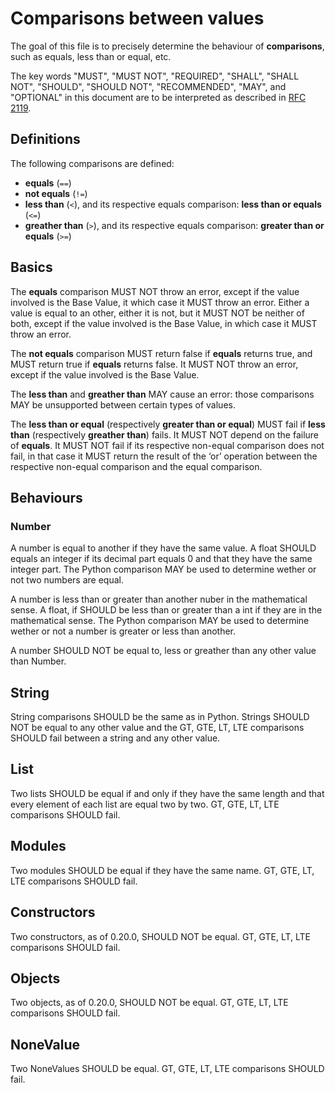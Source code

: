 # Comparisons between values

The goal of this file is to precisely determine the behaviour of **comparisons**, such as equals, less than or equal, etc.

The key words "MUST", "MUST NOT", "REQUIRED", "SHALL", "SHALL
NOT", "SHOULD", "SHOULD NOT", "RECOMMENDED",  "MAY", and
"OPTIONAL" in this document are to be interpreted as described in
[RFC 2119](https://datatracker.ietf.org/doc/html/rfc2119).

## Definitions

The following comparisons are defined:
* **equals** (`==`)
* **not equals** (`!=`)
* **less than** (`<`), and its respective equals comparison: **less than or equals** (`<=`)
* **greather than** (`>`), and its respective equals comparison: **greater than or equals** (`>=`)

## Basics

The **equals** comparison MUST NOT throw an error, except if the value involved is the Base Value, it which case it MUST throw an error. Either a value is equal to an other, either it is not, but it MUST NOT be neither of both, except if the value involved is the Base Value, in which case it MUST throw an error.

The **not equals** comparison MUST return false if **equals** returns true, and MUST return true if **equals** returns false. It MUST NOT throw an error, except if the value involved is the Base Value.

The **less than** and **greather than** MAY cause an error: those comparisons MAY be unsupported between certain types of values.

The **less than or equal** (respectively **greater than or equal**) MUST fail if **less than** (respectively **greather than**) fails. It MUST NOT depend on the failure of **equals**. It MUST NOT fail if its respective non-equal comparison does not fail, in that case it MUST return the result of the ‘or’ operation between the respective non-equal comparison and the equal comparison.

## Behaviours
### Number
A number is equal to another if they have the same value. A float SHOULD equals an integer if its decimal part equals 0 and that they have the same integer part. The Python comparison MAY be used to determine wether or not two numbers are equal.

A number is less than or greater than another nuber in the mathematical sense. A float, if SHOULD be less than or greater than a int if they are in the mathematical sense. The Python comparison MAY be used to determine wether or not a number is greater or less than another.

A number SHOULD NOT be equal to, less or greather than any other value than Number.

## String
String comparisons SHOULD be the same as in Python. Strings SHOULD NOT be equal to any other value and the GT, GTE, LT, LTE comparisons SHOULD fail between a string and any other value.

## List
Two lists SHOULD be equal if and only if they have the same length and that every element of each list are equal two by two. GT, GTE, LT, LTE comparisons SHOULD fail.

## Modules
Two modules SHOULD be equal if they have the same name. GT, GTE, LT, LTE comparisons SHOULD fail.

## Constructors
Two constructors, as of 0.20.0, SHOULD NOT be equal. GT, GTE, LT, LTE comparisons SHOULD fail.

## Objects
Two objects, as of 0.20.0, SHOULD NOT be equal. GT, GTE, LT, LTE comparisons SHOULD fail.

## NoneValue
Two NoneValues SHOULD be equal. GT, GTE, LT, LTE comparisons SHOULD fail.
